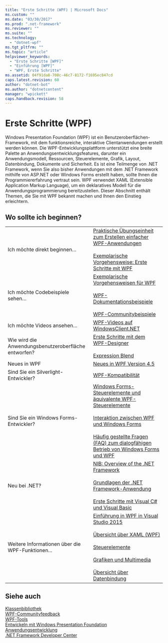 ```yaml
---
title: "Erste Schritte (WPF) | Microsoft Docs"
ms.custom: ""
ms.date: "03/30/2017"
ms.prod: ".net-framework"
ms.reviewer: ""
ms.suite: ""
ms.technology: 
  - "dotnet-wpf"
ms.tgt_pltfrm: ""
ms.topic: "article"
helpviewer_keywords: 
  - "Erste Schritte [WPF]"
  - "Einführung [WPF]"
  - "WPF, Erste Schritte"
ms.assetid: 04f91da8-708c-46c7-8172-f1695ec847cd
caps.latest.revision: 60
author: "dotnet-bot"
ms.author: "dotnetcontent"
manager: "wpickett"
caps.handback.revision: 58
---
```

# Erste Schritte (WPF)
Windows Presentation Foundation \(WPF\) ist ein Benutzeroberflächen\-Framework, mit dem funktionsreiche, interaktive Clientanwendungen erstellt werden können.  Die WPF\-Entwicklungsplattform unterstützt eine breite Palette an Anwendungsentwicklungsfeatures, darunter ein Anwendungsmodell, Ressourcen, Steuerelemente, Grafik, Layout, Datenbindung, Dokumente und Sicherheit.  Es ist eine Teilmenge von .NET Framework, wenn Sie also bisher Anwendungen mit dem .NET Framework mithilfe von ASP.NET oder Windows Forms erstellt haben, sollte Ihnen die Programmiererfahrung vertraut sein.  WPF verwendet XAML \(Extensible Application Markup Language\), um ein deklaratives Modell für die Anwendungsprogrammierung bereitzustellen.  Dieser Abschnitt enthält Themen, die Sie mit WPF bekannt machen und Ihnen den Einstieg erleichtern.  
  
## Wo sollte ich beginnen?  
  
|||  
|-|-|  
|Ich möchte direkt beginnen…|[Praktische Übungseinheit zum Erstellen einfacher WPF\-Anwendungen](http://go.microsoft.com/fwlink/?LinkId=207072)<br /><br /> [Exemplarische Vorgehensweise: Erste Schritte mit WPF](../../../../docs/framework/wpf/getting-started/walkthrough-my-first-wpf-desktop-application.md)|  
|Ich möchte Codebeispiele sehen…|[Exemplarische Vorgehensweisen für WPF](../../../../docs/framework/wpf/getting-started/wpf-walkthroughs.md)<br /><br /> [WPF\-Dokumentationsbeispiele](http://go.microsoft.com/fwlink/?LinkID=159044)<br /><br /> [WPF\-Communitybeispiele](http://go.microsoft.com/fwlink/?LinkID=187438)|  
|Ich möchte Videos ansehen…|[WPF\-Videos auf WindowsClient.NET](http://go.microsoft.com/fwlink/?LinkId=192244)|  
|Wie wird die Anwendungsbenutzeroberfläche entworfen?|[Erste Schritte mit dem WPF\-Designer](http://msdn.microsoft.com/de-de/18e61d03-b96a-4058-a166-8ec6b3f6116b)<br /><br /> [Expression Blend](http://go.microsoft.com/fwlink/?LinkId=192245)|  
|Neues in WPF|[Neues in WPF Version 4.5](../../../../docs/framework/wpf/getting-started/whats-new.md)|  
|Sind Sie ein Silverlight\-Entwickler?|[WPF\-Kompatibilität](http://msdn.microsoft.com/library/cc903925\(VS.95\).aspx)|  
|Sind Sie ein Windows Forms\-Entwickler?|[Windows Forms\-Steuerelemente und äquivalente WPF\-Steuerelemente](../../../../docs/framework/wpf/advanced/windows-forms-controls-and-equivalent-wpf-controls.md)<br /><br /> [Interaktion zwischen WPF und Windows Forms](../../../../docs/framework/wpf/advanced/wpf-and-windows-forms-interoperation.md)<br /><br /> [Häufig gestellte Fragen \(FAQ\) zum dialogfähigen Betrieb von Windows Forms und WPF](http://windowsclient.net/learn/integration.aspx)|  
|Neu bei .NET?|[NIB: Overview of the .NET Framework](http://msdn.microsoft.com/de-de/ea38ac1e-92af-4d1b-8db1-e8a5ea10ed85)<br /><br /> [Grundlagen der .NET Framework\-Anwendung](../../../../docs/standard/application-essentials.md)<br /><br /> [Erste Schritte mit Visual C\# und Visual Basic](../Topic/Getting%20Started%20with%20Visual%20C%23%20and%20Visual%20Basic.md)|  
|Weitere Informationen über die WPF\-Funktionen...|[Einführung in WPF in Visual Studio 2015](../../../../docs/framework/wpf/getting-started/introduction-to-wpf-in-vs.md)<br /><br /> [Übersicht über XAML \(WPF\)](../../../../docs/framework/wpf/advanced/xaml-overview-wpf.md)<br /><br /> [Steuerelemente](../../../../docs/framework/wpf/controls/index.md)<br /><br /> [Grafiken und Multimedia](../../../../docs/framework/wpf/graphics-multimedia/index.md)<br /><br /> [Übersicht über Datenbindung](../../../../docs/framework/wpf/data/data-binding-overview.md)|  
  
## Siehe auch  
 [Klassenbibliothek](../../../../docs/framework/wpf/class-library-wpf.md)   
 [WPF\-Communityfeedback](../../../../docs/framework/wpf/getting-started/community-feedback.md)   
 [WPF\-Tools](../Topic/WPF%20Tools.md)   
 [Entwickeln mit Windows Presentation Foundation](http://go.microsoft.com/fwlink/?LinkId=64253)   
 [Anwendungsentwicklung](../../../../docs/framework/wpf/app-development/index.md)   
 [.NET Framework Developer Center](http://go.microsoft.com/fwlink/?LinkId=187437)